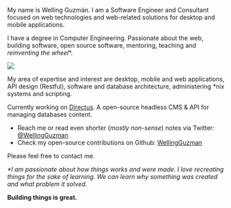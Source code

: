 My name is Welling Guzmán. I am a Software Engineer and Consultant focused on web technologies and web-related solutions for desktop and mobile applications.

I have a degree in Computer Engineering. Passionate about the web, building software, open source software, mentoring, teaching and _reinventing the wheel_*.

![](//wellingguzman.com/images/me.jpg)

My area of expertise and interest are desktop, mobile and web applications, API design (Restful), software and database architecture, administering \*nix systems and scripting.

Currently working on [Directus](https://getdirectus.com). A open-source headless CMS & API for managing databases content.

- Reach me or read even shorter (_mostly non-sense_) notes via Twitter: [@WellingGuzman](https://twitter.com/WellingGuzman)
- Check my open-source contributions on Github: [WellingGuzman](https://github.com/WellingGuzman)

Please feel free to contact me.

_*I am passionate about how things works and were made. I love recreating things for the sake of learning. We can learn why something was created and what problem it solved._

**Building things is great.**
